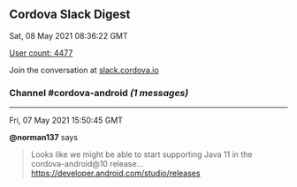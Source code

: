 ## Cordova Slack Digest
Sat, 08 May 2021 08:36:22 GMT

[User count: 4477](https://cordova.slack.com/)


Join the conversation at [slack.cordova.io](http://slack.cordova.io/)

### __Channel #cordova-android__ _(1 messages)_
---

Fri, 07 May 2021 15:50:45 GMT

__@norman137__ says 
> Looks like we might be able to start supporting Java 11 in the cordova-android@10 release... <https://developer.android.com/studio/releases>
> 
